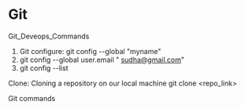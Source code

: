 # Git
Git_Deveops_Commands
1. Git configure: git config --global "myname"
2. git config --global user.email " sudha@gmail.com"
3. git config --list

Clone: Cloning a repository on our local machine 
git clone <repo_link>

Git commands 